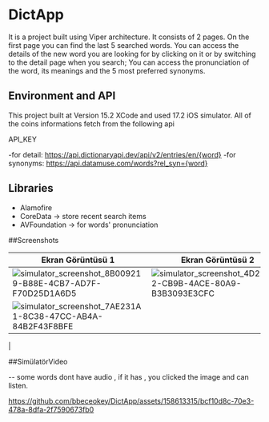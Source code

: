 # DictApp
It is a project built using Viper architecture. It consists of 2 pages. On the first page you can find the last 5 searched words. You can access the details of the new word you are looking for by clicking on it or by switching to the detail page when you search; You can access the pronunciation of the word, its meanings and the 5 most preferred synonyms.

## Environment and API
This project built at Version 15.2 XCode and used 17.2 iOS simulator.
All of the coins informations fetch from the following api

API_KEY

-for detail:
  https://api.dictionaryapi.dev/api/v2/entries/en/{word}
-for synonyms:
  https://api.datamuse.com/words?rel_syn={word}


## Libraries
- Alamofire
- CoreData -> store recent search items
- AVFoundation -> for words' pronunciation

  
##Screenshots

| Ekran Görüntüsü 1 | Ekran Görüntüsü 2 | Ekran Görüntüsü 3 | Ekran Görüntüsü 4 | Ekran Görüntüsü 5 |  Ekran Görüntüsü 6 |
|------------------|------------------|------------------|------------------|------------------|------------------|
| ![simulator_screenshot_8B009219-B88E-4CB7-AD7F-F70D25D1A6D5](https://github.com/bbeceokey/DictApp/assets/158613315/11039a0d-1680-4310-a0fe-e31e32bec776) | ![simulator_screenshot_4D22AC32-CB9B-4ACE-80A9-B3B3093E3CFC](https://github.com/bbeceokey/DictApp/assets/158613315/1b64f5ca-62cf-43b0-b69f-7f9e7e9ce965) | ![simulator_screenshot_B1F12C83-BAE2-4BF2-B7AB-E6756E6122D4](https://github.com/bbeceokey/DictApp/assets/158613315/98f24b8d-16c4-49f6-80b4-bb4d3d930274) | ![simulator_screenshot_3FFDD6E3-2127-4625-AC23-08F9430ED994](https://github.com/bbeceokey/DictApp/assets/158613315/c0edf112-7180-476d-882a-e9a6d06e6b8e) | ![simulator_screenshot_2228F9E9-F196-4048-982A-2DF0EB469ABC](https://github.com/bbeceokey/DictApp/assets/158613315/07e84fce-93f4-4294-906d-af6ba5388891) | ![simulator_screenshot_79146F6F-76AB-4770-AA63-D1D0868706D1](https://github.com/bbeceokey/DictApp/assets/158613315/33aa4423-9a33-4a42-85f1-6bfab2012a9b)
   |  ![simulator_screenshot_7AE231A1-8C38-47CC-AB4A-84B2F43F8BFE](https://github.com/bbeceokey/DictApp/assets/158613315/e0887e17-4f8f-4205-93c2-ba4a234dbb93)
 |

##SimülatörVideo 

-- some words dont have audio , if it has , you clicked the image and can listen.

https://github.com/bbeceokey/DictApp/assets/158613315/bcf10d8c-70e3-478a-8dfa-2f7590673fb0

